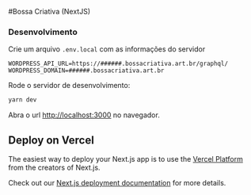 #Bossa Criativa (NextJS)

### Desenvolvimento

Crie um arquivo `.env.local` com as informações do servidor

```
WORDPRESS_API_URL=https://######.bossacriativa.art.br/graphql/
WORDPRESS_DOMAIN=######.bossacriativa.art.br
```

Rode o servidor de desenvolvimento:

```bash
yarn dev
```

Abra o url [http://localhost:3000](http://localhost:3000) no navegador.


## Deploy on Vercel

The easiest way to deploy your Next.js app is to use the [Vercel Platform](https://vercel.com/import?utm_medium=default-template&filter=next.js&utm_source=create-next-app&utm_campaign=create-next-app-readme) from the creators of Next.js.

Check out our [Next.js deployment documentation](https://nextjs.org/docs/deployment) for more details.
